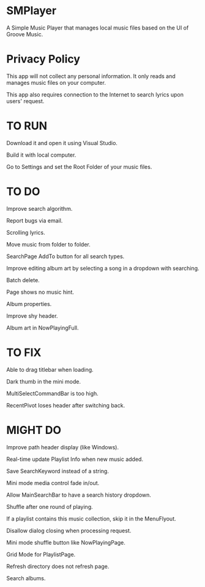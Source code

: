 # SMPlayer
A Simple Music Player that manages local music files based on the UI of Groove Music.

# Privacy Policy
This app will not collect any personal information. It only reads and manages music files on your computer.

This app also requires connection to the Internet to search lyrics upon users' request.

# TO RUN
Download it and open it using Visual Studio.

Build it with local computer.

Go to Settings and set the Root Folder of your music files.

# TO DO
Improve search algorithm.

Report bugs via email.

Scrolling lyrics.

Move music from folder to folder.

SearchPage AddTo button for all search types.

Improve editing album art by selecting a song in a dropdown with searching.

Batch delete.

Page shows no music hint.

Album properties.

Improve shy header.

Album art in NowPlayingFull.

# TO FIX
Able to drag titlebar when loading.

Dark thumb in the mini mode.

MultiSelectCommandBar is too high.

RecentPivot loses header after switching back.

# MIGHT DO
Improve path header display (like Windows).

Real-time update Playlist Info when new music added.

Save SearchKeyword instead of a string.

Mini mode media control fade in/out.

Allow MainSearchBar to have a search history dropdown.

Shuffle after one round of playing.

If a playlist contains this music collection, skip it in the MenuFlyout.

Disallow dialog closing when processing request.

Mini mode shuffle button like NowPlayingPage.

Grid Mode for PlaylistPage.

Refresh directory does not refresh page.

Search albums.